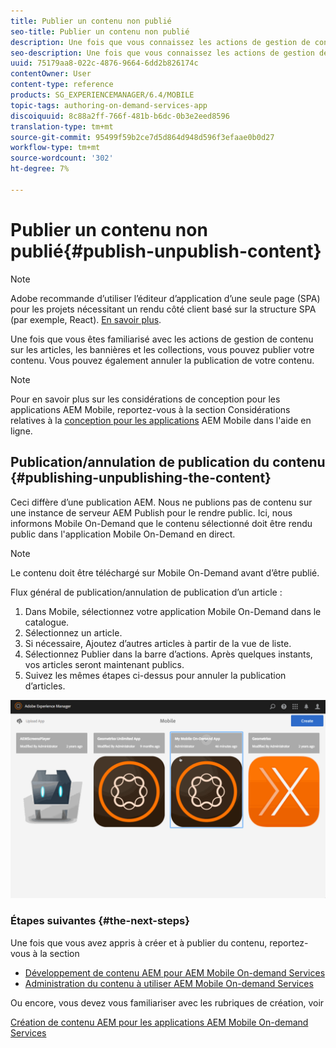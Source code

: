 ```yaml
---
title: Publier un contenu non publié
seo-title: Publier un contenu non publié
description: Une fois que vous connaissez les actions de gestion de contenu sur les articles, bannières et collections, suivez cette page pour savoir comment publier votre contenu. Vous pouvez également annuler la publication de votre contenu.
seo-description: Une fois que vous connaissez les actions de gestion de contenu sur les articles, bannières et collections, suivez cette page pour savoir comment publier votre contenu. Vous pouvez également annuler la publication de votre contenu.
uuid: 75179aa8-022c-4876-9664-6dd2b826174c
contentOwner: User
content-type: reference
products: SG_EXPERIENCEMANAGER/6.4/MOBILE
topic-tags: authoring-on-demand-services-app
discoiquuid: 8c88a2ff-766f-481b-b6dc-0b3e2eed8596
translation-type: tm+mt
source-git-commit: 95499f59b2ce7d5d864d948d596f3efaae0b0d27
workflow-type: tm+mt
source-wordcount: '302'
ht-degree: 7%

---
```



# Publier un contenu non publié{#publish-unpublish-content}

>[!NOTE]
>
>Adobe recommande d’utiliser l’éditeur d’application d’une seule page (SPA) pour les projets nécessitant un rendu côté client basé sur la structure SPA (par exemple, React). [En savoir plus](/help/sites-developing/spa-overview.md).

Une fois que vous êtes familiarisé avec les actions de gestion de contenu sur les articles, les bannières et les collections, vous pouvez publier votre contenu. Vous pouvez également annuler la publication de votre contenu.

>[!NOTE]
>
>Pour en savoir plus sur les considérations de conception pour les applications AEM Mobile, reportez-vous à la section Considérations relatives à la [conception pour les applications](https://helpx.adobe.com/digital-publishing-solution/help/design-app.html) AEM Mobile dans l&#39;aide en ligne.

## Publication/annulation de publication du contenu {#publishing-unpublishing-the-content}

Ceci diffère d’une publication AEM. Nous ne publions pas de contenu sur une instance de serveur AEM Publish pour le rendre public. Ici, nous informons Mobile On-Demand que le contenu sélectionné doit être rendu public dans l&#39;application Mobile On-Demand en direct.

>[!NOTE]
>
>Le contenu doit être téléchargé sur Mobile On-Demand avant d’être publié.

Flux général de publication/annulation de publication d’un article :

1. Dans Mobile, sélectionnez votre application Mobile On-Demand dans le catalogue.
1. Sélectionnez un article.
1. Si nécessaire, Ajoutez d’autres articles à partir de la vue de liste.
1. Sélectionnez Publier dans la barre d’actions. Après quelques instants, vos articles seront maintenant publics.
1. Suivez les mêmes étapes ci-dessus pour annuler la publication d’articles.

<!-- FAIL >>[!NOTE]
>
>Generally, you should preflight before publishing. See [Previewing with Preflight](/content/docs/en/aem/6-3/administer/mobile-apps/aem-mobile/previewing-with-preflight-on-demand-services.md) for more details.-->

![chlimage_1-9](assets/chlimage_1-9.gif)

### Étapes suivantes {#the-next-steps}

Une fois que vous avez appris à créer et à publier du contenu, reportez-vous à la section

* [Développement de contenu AEM pour AEM Mobile On-demand Services](/help/mobile/aem-mobile-on-demand.md)
* [Administration du contenu à utiliser AEM Mobile On-demand Services](/help/mobile/aem-mobile.md)

Ou encore, vous devez vous familiariser avec les rubriques de création, voir

[Création de contenu AEM pour les applications AEM Mobile On-demand Services](/help/mobile/mobile-apps-ondemand.md)

